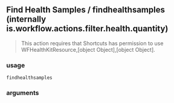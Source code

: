 
## Find Health Samples / findhealthsamples (internally is.workflow.actions.filter.health.quantity)


> This action requires that Shortcuts has permission to use WFHealthKitResource,[object Object],[object Object].

### usage
`findhealthsamples `

### arguments

